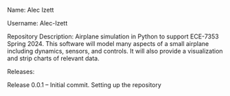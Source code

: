 Name: Alec Izett

Username: Alec-Izett

Repository Description: Airplane simulation in Python to support ECE-7353 Spring 2024.  This software will model many aspects of a small airplane including dynamics, sensors, and controls.  It will also provide a visualization and strip charts of relevant data.

 

Releases:


Release 0.0.1 – Initial commit. Setting up the repository
